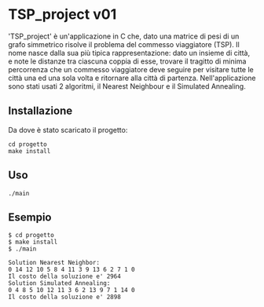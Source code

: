 # TSP_project v01

'TSP_project' è un'applicazione in C che, dato una matrice di pesi di un grafo simmetrico risolve il 
problema del commesso viaggiatore (TSP). Il nome nasce dalla sua più tipica rappresentazione: dato un insieme di città, e note le distanze tra ciascuna coppia di esse, trovare il tragitto di minima percorrenza che un commesso viaggiatore deve seguire per visitare tutte le città una ed una sola volta e ritornare alla città di partenza.
Nell'applicazione sono stati usati 2 algoritmi, il Nearest Neighbour e il Simulated Annealing.

## Installazione
Da dove è stato scaricato il progetto:
```
cd progetto
make install
```

## Uso
```
./main
```
## Esempio
```
$ cd progetto
$ make install
$ ./main

Solution Nearest Neighbor: 
0 14 12 10 5 8 4 11 3 9 13 6 2 7 1 0 
Il costo della soluzione e' 2964 
Solution Simulated Annealing: 
0 4 8 5 10 12 11 3 6 2 13 9 7 1 14 0 
Il costo della soluzione e' 2898
```